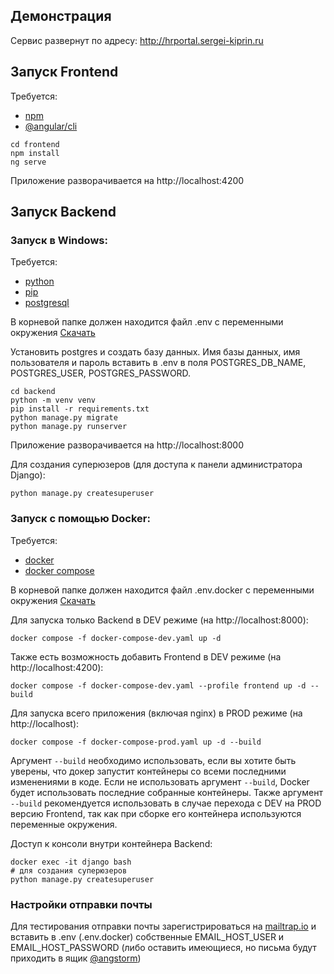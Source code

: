 ## Демонстрация

Сервис развернут по адресу: http://hrportal.sergei-kiprin.ru

## Запуск Frontend

Требуется:

- [npm](https://docs.npmjs.com/downloading-and-installing-node-js-and-npm)
- [@angular/cli](https://angular.io/cli)

```shell
cd frontend
npm install
ng serve
```

Приложение разворачивается на http://localhost:4200

## Запуск Backend

### Запуск в Windows:

Требуется:

- [python](https://www.python.org/downloads/)
- [pip](https://pypi.org/project/pip/)
- [postgresql](https://www.postgresql.org/download/)

В корневой папке должен находится файл .env с переменными
окружения [Скачать](https://drive.google.com/u/0/uc?id=1IBwtbkCgHzMYeeFAwOST3QOeyXcn9GSL&export=download)

Установить postgres и создать базу данных. Имя базы данных, имя пользователя и пароль вставить в .env в поля
POSTGRES_DB_NAME,
POSTGRES_USER, POSTGRES_PASSWORD.

```shell
cd backend
python -m venv venv
pip install -r requirements.txt
python manage.py migrate
python manage.py runserver
```

Приложение разворачивается на http://localhost:8000

Для создания суперюзеров (для доступа к панели администратора Django):

```shell
python manage.py createsuperuser
```

### Запуск с помощью Docker:

Требуется:

- [docker](https://www.docker.com/get-started/)
- [docker compose](https://docs.docker.com/compose/install/)

В корневой папке должен находится файл .env.docker с переменными
окружения [Скачать](https://drive.google.com/u/0/uc?id=1IBwtbkCgHzMYeeFAwOST3QOeyXcn9GSL&export=download)

Для запуска только Backend в DEV режиме (на http://localhost:8000):

```shell
docker compose -f docker-compose-dev.yaml up -d
```

Также есть возможность добавить Frontend в DEV режиме (на http://localhost:4200):

```shell
docker compose -f docker-compose-dev.yaml --profile frontend up -d --build
```

Для запуска всего приложения (включая nginx) в PROD режиме (на http://localhost):

```shell
docker compose -f docker-compose-prod.yaml up -d --build
```

Аргумент `--build` необходимо использовать, если вы хотите быть уверены, что докер запустит контейнеры со всеми последними
изменениями в коде. Если не использовать аргумент `--build`, Docker будет использовать последние собранные контейнеры.
Также аргумент `--build` рекомендуется использовать в случае перехода с DEV на PROD версию Frontend, так как при сборке
его контейнера используются переменные окружения.

Доступ к консоли внутри контейнера Backend:

```shell
docker exec -it django bash
# для создания суперюзеров
python manage.py createsuperuser
```

### Настройки отправки почты

Для тестирования отправки почты зарегистрироваться на [mailtrap.io](https://mailtrap.io/) и вставить в .env (.env.docker)
собственные
EMAIL_HOST_USER и EMAIL_HOST_PASSWORD (либо оставить имеющиеся, но письма будут приходить в
ящик [@angstorm](https://github.com/angst-storm))
